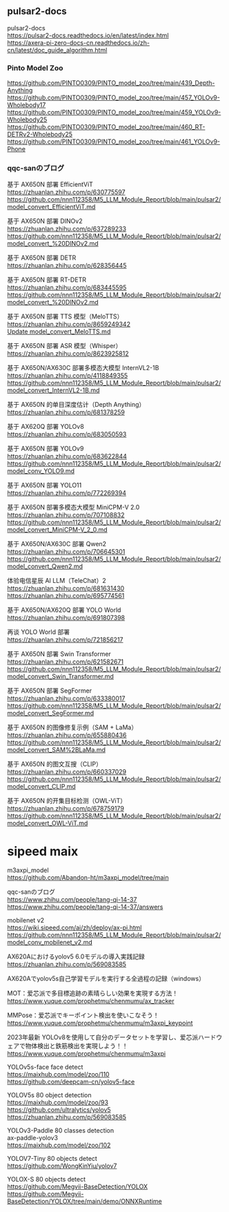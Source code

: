 ## pulsar2-docs
pulsar2-docs<br>
https://pulsar2-docs.readthedocs.io/en/latest/index.html<br>
https://axera-pi-zero-docs-cn.readthedocs.io/zh-cn/latest/doc_guide_algorithm.html<br>

### Pinto Model Zoo

https://github.com/PINTO0309/PINTO_model_zoo/tree/main/439_Depth-Anything<br>
https://github.com/PINTO0309/PINTO_model_zoo/tree/main/457_YOLOv9-Wholebody17<br>
https://github.com/PINTO0309/PINTO_model_zoo/tree/main/459_YOLOv9-Wholebody25<br>
https://github.com/PINTO0309/PINTO_model_zoo/tree/main/460_RT-DETRv2-Wholebody25<br>
https://github.com/PINTO0309/PINTO_model_zoo/tree/main/461_YOLOv9-Phone<br>


### qqc-sanのブログ

基于 AX650N 部署 EfficientViT  
https://zhuanlan.zhihu.com/p/630775597  
https://github.com/nnn112358/M5_LLM_Module_Report/blob/main/pulsar2/model_convert_EfficientViT.md  

基于 AX650N 部署 DINOv2  
https://zhuanlan.zhihu.com/p/637289233  
https://github.com/nnn112358/M5_LLM_Module_Report/blob/main/pulsar2/model_convert_%20DINOv2.md  

基于 AX650N 部署 DETR  
https://zhuanlan.zhihu.com/p/628356445  

基于 AX650N 部署 RT-DETR<br>
https://zhuanlan.zhihu.com/p/683445595<br>
https://github.com/nnn112358/M5_LLM_Module_Report/blob/main/pulsar2/model_convert_%20DINOv2.md<br>


基于 AX650N 部署 TTS 模型（MeloTTS）<br>
https://zhuanlan.zhihu.com/p/8659249342<br>
[Update model_convert_MeloTTS.md](https://github.com/nnn112358/M5_LLM_Module_Report/blob/main/pulsar2/model_convert_MeloTTS.md)


基于 AX650N 部署 ASR 模型（Whisper）<br>
https://zhuanlan.zhihu.com/p/8623925812<br>

基于 AX650N/AX630C 部署多模态大模型 InternVL2-1B<br>
https://zhuanlan.zhihu.com/p/4118849355<br>
https://github.com/nnn112358/M5_LLM_Module_Report/blob/main/pulsar2/model_convert_InternVL2-1B.md<br>

基于 AX650N 的单目深度估计（Depth Anything）<br>
https://zhuanlan.zhihu.com/p/681378259<br>

基于 AX620Q 部署 YOLOv8<br>
https://zhuanlan.zhihu.com/p/683050593<br>

基于 AX650N 部署 YOLOv9<br>
https://zhuanlan.zhihu.com/p/683622844<br>
https://github.com/nnn112358/M5_LLM_Module_Report/blob/main/pulsar2/model_conv_YOLO9.md<br>

基于 AX650N 部署 YOLO11<br>
https://zhuanlan.zhihu.com/p/772269394<br>

基于 AX650N 部署多模态大模型 MiniCPM-V 2.0<br>
https://zhuanlan.zhihu.com/p/707108832<br>
https://github.com/nnn112358/M5_LLM_Module_Report/blob/main/pulsar2/model_convert_MiniCPM-V_2_0.md<br>

基于 AX650N/AX630C 部署 Qwen2<br>
https://zhuanlan.zhihu.com/p/706645301<br>
https://github.com/nnn112358/M5_LLM_Module_Report/blob/main/pulsar2/model_convert_Qwen2.md  


体验电信星辰 AI LLM（TeleChat）2<br>
https://zhuanlan.zhihu.com/p/681631430<br>
https://zhuanlan.zhihu.com/p/695774561<br>

基于 AX650N/AX620Q 部署 YOLO World<br>
https://zhuanlan.zhihu.com/p/691807398<br>

再谈 YOLO World 部署<br>
https://zhuanlan.zhihu.com/p/721856217<br>

基于 AX650N 部署 Swin Transformer  
https://zhuanlan.zhihu.com/p/621582671  
https://github.com/nnn112358/M5_LLM_Module_Report/blob/main/pulsar2/model_convert_Swin_Transformer.md  

基于 AX650N 部署 SegFormer  
https://zhuanlan.zhihu.com/p/633380017  
https://github.com/nnn112358/M5_LLM_Module_Report/blob/main/pulsar2/model_convert_SegFormer.md

基于 AX650N 的图像修复示例（SAM + LaMa）  
https://zhuanlan.zhihu.com/p/655880436  
https://github.com/nnn112358/M5_LLM_Module_Report/blob/main/pulsar2/model_convert_SAM%2BLaMa.md  
 
基于 AX650N 的图文互搜（CLIP）  
https://zhuanlan.zhihu.com/p/660337029  
https://github.com/nnn112358/M5_LLM_Module_Report/blob/main/pulsar2/model_convert_CLIP.md  

基于 AX650N 的开集目标检测（OWL-ViT）  
https://zhuanlan.zhihu.com/p/678759179  
https://github.com/nnn112358/M5_LLM_Module_Report/blob/main/pulsar2/model_convert_OWL-ViT.md

# sipeed maix
m3axpi_model  
https://github.com/Abandon-ht/m3axpi_model/tree/main  

qqc-sanのブログ<br>
https://www.zhihu.com/people/tang-qi-14-37<br>
https://www.zhihu.com/people/tang-qi-14-37/answers<br>

mobilenet v2  
https://wiki.sipeed.com/ai/zh/deploy/ax-pi.html
https://github.com/nnn112358/M5_LLM_Module_Report/blob/main/pulsar2/model_conv_mobilenet_v2.md  

AX620Aにおけるyolov5 6.0モデルの導入実践記録  
https://zhuanlan.zhihu.com/p/569083585  

AX620Aでyolov5s自己学習モデルを実行する全過程の記録（windows）  

MOT：爱芯派で多目標追跡の素晴らしい効果を実現する方法！  
https://www.yuque.com/prophetmu/chenmumu/ax_tracker   

MMPose：爱芯派でキーポイント検出を使いこなそう！  
https://www.yuque.com/prophetmu/chenmumu/m3axpi_keypoint  

2023年最新 YOLOv8を使用して自分のデータセットを学習し、爱芯派ハードウェアで物体検出と鉄筋検出を実現しよう！！  
https://www.yuque.com/prophetmu/chenmumu/m3axpi  

YOLOv5s-face face detect  
https://maixhub.com/model/zoo/110  
https://github.com/deepcam-cn/yolov5-face  

YOLOV5s 80 object detection  
https://maixhub.com/model/zoo/93  
https://github.com/ultralytics/yolov5    
https://zhuanlan.zhihu.com/p/569083585  

YOLOv3-Paddle 80 classes detection  
ax-paddle-yolov3  
https://maixhub.com/model/zoo/102  

YOLOV7-Tiny 80 objects detect  
https://github.com/WongKinYiu/yolov7  

YOLOX-S 80 objects detect  
https://github.com/Megvii-BaseDetection/YOLOX  
https://github.com/Megvii-BaseDetection/YOLOX/tree/main/demo/ONNXRuntime  

